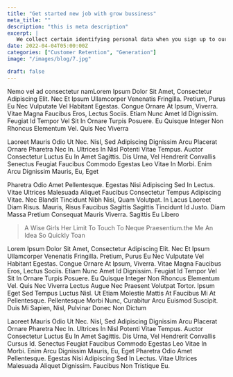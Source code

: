 ```yaml
---
title: "Get started new job with grow bussiness"
meta_title: ""
description: "this is meta description"
excerpt: |
   We collect certain identifying personal data when you sign up to our Service such as your name, email address, PayPal address
date: 2022-04-04T05:00:00Z
categories: ["Customer Retention", "Generation"]
image: "/images/blog/7.jpg"

draft: false
---
```


Nemo vel ad consectetur namLorem Ipsum Dolor Sit Amet, Consectetur Adipiscing Elit. Nec Et Ipsum Ullamcorper Venenatis Fringilla. Pretium, Purus Eu Nec Vulputate Vel Habitant Egestas. Congue Ornare At Ipsum, Viverra. Vitae Magna Faucibus Eros, Lectus Sociis. Etiam Nunc Amet Id Dignissim. Feugiat Id Tempor Vel Sit In Ornare Turpis Posuere. Eu Quisque Integer Non Rhoncus Elementum Vel. Quis Nec Viverra

Laoreet Mauris Odio Ut Nec. Nisl, Sed Adipiscing Dignissim Arcu Placerat Ornare Pharetra Nec In. Ultrices In Nisl Potenti Vitae Tempus. Auctor Consectetur Luctus Eu In Amet Sagittis. Dis Urna, Vel Hendrerit Convallis Senectus Feugiat Faucibus Commodo Egestas Leo Vitae In Morbi. Enim Arcu Dignissim Mauris, Eu, Eget

Pharetra Odio Amet Pellentesque. Egestas Nisi Adipiscing Sed In Lectus. Vitae Ultrices Malesuada Aliquet Faucibus Consectetur Tempus Adipiscing Vitae. Nec Blandit Tincidunt Nibh Nisi, Quam Volutpat. In Lacus Laoreet Diam Risus. Mauris, Risus Faucibus Sagittis Sagittis Tincidunt Id Justo. Diam Massa Pretium Consequat Mauris Viverra. Sagittis Eu Libero

> A Wise Girls Her Limit To Touch To Neque Praesentium.the Me An Idea So Quickly Toan

Lorem Ipsum Dolor Sit Amet, Consectetur Adipiscing Elit. Nec Et Ipsum Ullamcorper Venenatis Fringilla. Pretium, Purus Eu Nec Vulputate Vel Habitant Egestas. Congue Ornare At Ipsum, Viverra. Vitae Magna Faucibus Eros, Lectus Sociis. Etiam Nunc Amet Id Dignissim. Feugiat Id Tempor Vel Sit In Ornare Turpis Posuere. Eu Quisque Integer Non Rhoncus Elementum Vel. Quis Nec Viverra Lectus Augue Nec Praesent Volutpat Tortor. Ipsum Eget Sed Tempus Luctus Nisl. Ut Etiam Molestie Mattis At Faucibus Mi At Pellentesque. Pellentesque Morbi Nunc, Curabitur Arcu Euismod Suscipit. Duis Mi Sapien, Nisl, Pulvinar Donec Non Dictum

Laoreet Mauris Odio Ut Nec. Nisl, Sed Adipiscing Dignissim Arcu Placerat Ornare Pharetra Nec In. Ultrices In Nisl Potenti Vitae Tempus. Auctor Consectetur Luctus Eu In Amet Sagittis. Dis Urna, Vel Hendrerit Convallis Cursus Id. Senectus Feugiat Faucibus Commodo Egestas Leo Vitae In Morbi. Enim Arcu Dignissim Mauris, Eu, Eget Pharetra Odio Amet Pellentesque. Egestas Nisi Adipiscing Sed In Lectus. Vitae Ultrices Malesuada Aliquet Dignissim. Faucibus Non Tristique Eu.
